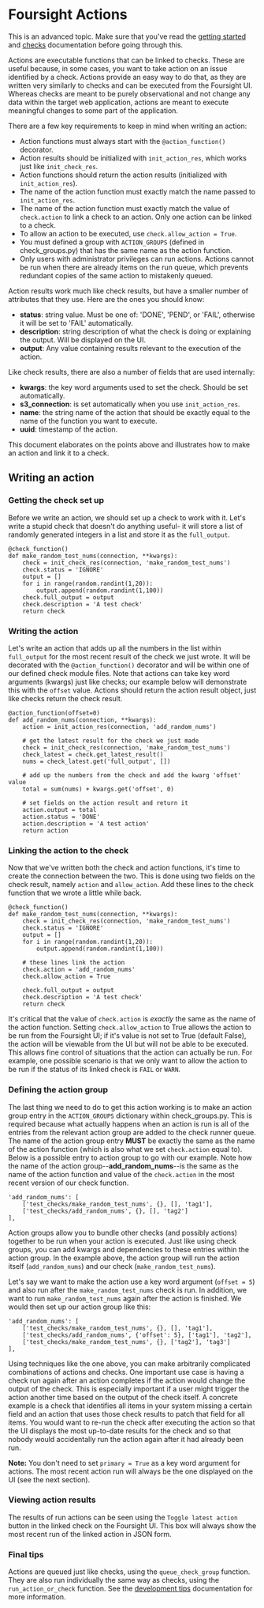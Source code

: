 # Foursight Actions #

This is an advanced topic. Make sure that you've read the [getting started](./getting_started.md) and [checks](./checks.md) documentation before going through this.

Actions are executable functions that can be linked to checks. These are useful because, in some cases, you want to take action on an issue identified by a check. Actions provide an easy way to do that, as they are written very similarly to checks and can be executed from the Foursight UI. Whereas checks are meant to be purely observational and not change any data within the target web application, actions are meant to execute meaningful changes to some part of the application.

There are a few key requirements to keep in mind when writing an action:
* Action functions must always start with the `@action_function()` decorator.
* Action results should be initialized with `init_action_res`, which works just like `init_check_res`.
* Action functions should return the action results (initialized with `init_action_res`).
* The name of the action function must exactly match the name passed to `init_action_res`.
* The name of the action function must exactly match the value of `check.action` to link a check to an action. Only one action can be linked to a check.
* To allow an action to be executed, use `check.allow_action = True`.
* You must defined a group with `ACTION_GROUPS` (defined in check_groups.py) that has the same name as the action function.
* Only users with administrator privileges can run actions. Actions cannot be run when there are already items on the run queue, which prevents redundant copies of the same action to mistakenly queued.

Action results work much like check results, but have a smaller number of attributes that they use. Here are the ones you should know:
* **status**: string value. Must be one of: 'DONE', 'PEND', or 'FAIL', otherwise it will be set to 'FAIL' automatically.
* **description**: string description of what the check is doing or explaining the output. Will be displayed on the UI.
* **output**: Any value containing results relevant to the execution of the action.

Like check results, there are also a number of fields that are used internally:
* **kwargs**: the key word arguments used to set the check. Should be set automatically.
* **s3_connection**: is set automatically when you use `init_action_res`.
* **name**: the string name of the action that should be exactly equal to the name of the function you want to execute.
* **uuid**: timestamp of the action.

This document elaborates on the points above and illustrates how to make an action and link it to a check.

## Writing an action

### Getting the check set up
Before we write an action, we should set up a check to work with it. Let's write a stupid check that doesn't do anything useful- it will store a list of randomly generated integers in a list and store it as the `full_output`.

```
@check_function()
def make_random_test_nums(connection, **kwargs):
    check = init_check_res(connection, 'make_random_test_nums')
    check.status = 'IGNORE'
    output = []
    for i in range(random.randint(1,20)):
        output.append(random.randint(1,100))
    check.full_output = output
    check.description = 'A test check'
    return check
```

### Writing the action
Let's write an action that adds up all the numbers in the list within `full_output` for the most recent result of the check we just wrote. It will be decorated with the `@action_function()` decorator and will be within one of our defined check module files. Note that actions can take key word arguments (kwargs) just like checks; our example below will demonstrate this with the `offset` value. Actions should return the action result object, just like checks return the check result.

```
@action_function(offset=0)
def add_random_nums(connection, **kwargs):
    action = init_action_res(connection, 'add_random_nums')

    # get the latest result for the check we just made
    check = init_check_res(connection, 'make_random_test_nums')
    check_latest = check.get_latest_result()
    nums = check_latest.get('full_output', [])

    # add up the numbers from the check and add the kwarg 'offset' value
    total = sum(nums) + kwargs.get('offset', 0)

    # set fields on the action result and return it
    action.output = total
    action.status = 'DONE'
    action.description = 'A test action'
    return action
```

### Linking the action to the check
Now that we've written both the check and action functions, it's time to create the connection between the two. This is done using two fields on the check result, namely `action` and `allow_action`. Add these lines to the check function that we wrote a little while back.

```
@check_function()
def make_random_test_nums(connection, **kwargs):
    check = init_check_res(connection, 'make_random_test_nums')
    check.status = 'IGNORE'
    output = []
    for i in range(random.randint(1,20)):
        output.append(random.randint(1,100))

    # these lines link the action
    check.action = 'add_random_nums'
    check.allow_action = True

    check.full_output = output
    check.description = 'A test check'
    return check
```

It's critical that the value of `check.action` is *exactly* the same as the name of the action function. Setting `check.allow_action` to True allows the action to be run from the Foursight UI; if it's value is not set to True (default False), the action will be viewable from the UI but will not be able to be executed. This allows fine control of situations that the action can actually be run. For example, one possible scenario is that we only want to allow the action to be run if the status of its linked check is `FAIL` or `WARN`.

### Defining the action group
The last thing we need to do to get this action working is to make an action group entry in the `ACTION_GROUPS` dictionary within check_groups.py. This is required because what actually happens when an action is run is all of the entries from the relevant action group are added to the check runner queue. The name of the action group entry **MUST** be exactly the same as the name of the action function (which is also what we set `check.action` equal to). Below is a possible entry to action group to go with our example. Note how the name of the action group--**add_random_nums**--is the same as the name of the action function and value of the `check.action` in the most recent version of our check function.

```
'add_random_nums': [
    ['test_checks/make_random_test_nums', {}, [], 'tag1'],
    ['test_checks/add_random_nums', {}, [], 'tag2']
],
```

Action groups allow you to bundle other checks (and possibly actions) together to be run when your action is executed. Just like using check groups, you can add kwargs and dependencies to these entries within the action group. In the example above, the action group will run the action itself (`add_random_nums`) and our check (`make_random_test_nums`).

Let's say we want to make the action use a key word argument (`offset = 5`) and also run after the `make_random_test_nums` check is run. In addition, we want to run `make_random_test_nums` again after the action is finished. We would then set up our action group like this:

```
'add_random_nums': [
    ['test_checks/make_random_test_nums', {}, [], 'tag1'],
    ['test_checks/add_random_nums', {'offset': 5}, ['tag1'], 'tag2'],
    ['test_checks/make_random_test_nums', {}, ['tag2'], 'tag3']
],
```

Using techniques like the one above, you can make arbitrarily complicated combinations of actions and checks. One important use case is having a check run again after an action completes if the action would change the output of the check. This is especially important if a user might trigger the action another time based on the output of the check itself. A concrete example is a check that identifies all items in your system missing a certain field and an action that uses those check results to patch that field for all items. You would want to re-run the check after executing the action so that the UI displays the most up-to-date results for the check and so that nobody would accidentally run the action again after it had already been run.

**Note:** You don't need to set `primary = True` as a key word argument for actions. The most recent action run will always be the one displayed on the UI (see the next section).

### Viewing action results
The results of run actions can be seen using the `Toggle latest action` button in the linked check on the Foursight UI. This box will always show the most recent run of the linked action in JSON form.

### Final tips
Actions are queued just like checks, using the `queue_check_group` function. They are also run individually the same way as checks, using the `run_action_or_check` function. See the [development tips](./development_tips.md) documentation for more information.
